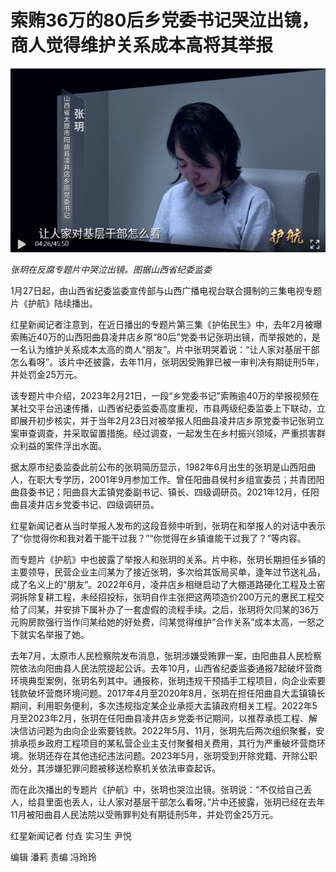 # 索贿36万的80后乡党委书记哭泣出镜，商人觉得维护关系成本高将其举报

![110ab4907d8de8f1d99c90e87a5836ee.jpg](https://raw.githubusercontent.com/qqhsx/qqnews_image/main/2024/01/31/索贿36万的80后乡党委书记哭泣出镜，商人觉得维护关系成本高将其举报/110ab4907d8de8f1d99c90e87a5836ee.jpg)

 _张玥在反腐专题片中哭泣出镜。图据山西省纪委监委_

1月27日起，由山西省纪委监委宣传部与山西广播电视台联合摄制的三集电视专题片《护航》陆续播出。

红星新闻记者注意到，在近日播出的专题片第三集《护佑民生》中，去年2月被曝索贿近40万的山西阳曲县凌井店乡原“80后”党委书记张玥出镜，而举报她的，是一名认为维护关系成本太高的商人“朋友”。片中张玥哭着说：“让人家对基层干部怎么看呀”。该片中还披露，去年11月，张玥因受贿罪已被一审判决有期徒刑5年，并处罚金25万元。

该专题片中介绍，2023年2月21日，一段“乡党委书记”索贿逾40万的举报视频在某社交平台迅速传播，山西省纪委监委高度重视，市县两级纪委监委上下联动，立即展开初步核实，并于当年2月23日对被举报人阳曲县凌井店乡原党委书记张玥立案审查调查，并采取留置措施。经过调查，一起发生在乡村振兴领域，严重损害群众利益的案件浮出水面。

据太原市纪委监委此前公布的张玥简历显示，1982年6月出生的张玥是山西阳曲人，在职大专学历，2001年9月参加工作。曾任阳曲县侯村乡组宣委员；共青团阳曲县委书记；阳曲县大盂镇党委副书记、镇长、四级调研员。2021年12月，任阳曲县凌井店乡党委书记、四级调研员。

红星新闻记者从当时举报人发布的这段音频中听到，张玥在和举报人的对话中表示了“你觉得你和我对着干能干过我？”“你觉得在乡镇谁能干过我了？”等内容。

而专题片《护航》中也披露了举报人和张玥的关系。片中称，张玥长期担任乡镇的主要领导，民营企业主闫某为了接近张玥，多次给其饭局买单，逢年过节送礼品，成了名义上的“朋友”。2022年6月，凌井店乡相继启动了大棚道路硬化工程及土窑洞拆除复耕工程，未经招投标，张玥自作主张把这两项造价200万元的惠民工程交给了闫某，并安排下属补办了一套虚假的流程手续。之后，张玥将欠闫某的36万元购房款强行当作闫某给她的好处费，闫某觉得维护“合作关系”成本太高，一怒之下就实名举报了她。

去年7月，太原市人民检察院发布消息，张玥涉嫌受贿罪一案，由阳曲县人民检察院依法向阳曲县人民法院提起公诉。去年10月，山西省纪委监委通报7起破坏营商环境典型案例，张玥名列其中。通报称，张玥违规干预插手工程项目，向企业索要钱款破坏营商环境问题。2017年4月至2020年8月，张玥在担任阳曲县大盂镇镇长期间，利用职务便利，多次违规指定某企业承揽大盂镇政府相关工程。2022年5月至2023年2月，张玥在任阳曲县凌井店乡党委书记期间，以推荐承揽工程、解决信访问题为由向企业索要钱款。2022年5月、11月，张玥先后两次组织聚餐，安排承揽乡政府工程项目的某私营企业主支付聚餐相关费用，其行为严重破坏营商环境。张玥还存在其他违纪违法问题。2023年5月，张玥受到开除党籍、开除公职处分，其涉嫌犯罪问题被移送检察机关依法审查起诉。

而在此次播出的专题片《护航》中，张玥也哭泣出镜。张玥说：“不仅给自己丢人，给县里面也丢人，让人家对基层干部怎么看呀。”片中还披露，张玥已经在去年11月被阳曲县人民法院以受贿罪判处有期徒刑5年，并处罚金25万元。

红星新闻记者 付垚 实习生 尹悦

编辑 潘莉 责编 冯玲玲


